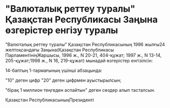 # "Валюталық реттеу туралы" Қазақстан Республикасы Заңына өзгерістер енгізу туралы

"Валюталық реттеу туралы" Қазақстан Республикасының 1996 жылғы24 желтоқсандағы Заңына(Қазақстан Республикасы ПарламентініңЖаршысы, 1996 ж., N 20-21, 404-құжат; 1997 ж., N 13-14, 205-құжат;1998 ж., N 16, 219-құжат) мынадай өзгерістер енгізілсін:

14-баптың 1-тармағының үшінші абзацында:

"10" деген цифр "20" деген цифрмен ауыстырылсын;

"бірақ 1 миллион теңгеден аспайтын" деген сөздер алып тасталсын.

Қазақстан РеспубликасыныңПрезиденті

